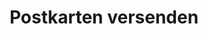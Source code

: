 ---
description: 提供照片和文字，德国人帮你打印出来寄到你指定的地址。可以想象有多贵了。
layout: post
results:
- primaryGenreName: Travel
  version: '1.0'
  trackViewUrl: https://itunes.apple.com/cn/app/postkarten-versenden/id905692607?mt=8&uo=4
  artworkUrl100: http://a1904.phobos.apple.com/us/r30/Purple3/v4/71/bc/f9/71bcf906-6702-2df3-3b7a-bea096a044fa/mzl.hsphcmma.png
  artworkUrl60: http://a440.phobos.apple.com/us/r30/Purple4/v4/bd/a8/1f/bda81fad-17b8-d967-11a1-7cfe892b59f9/ico-120.png
  minimumOsVersion: '7.0'
  sellerName: Francesco Orsi
  supportedDevices:
  - iPadFourthGen
  - iPadMini4G
  - iPadFourthGen4G
  - iPad2Wifi
  - iPhone5c
  - iPodTouchFifthGen
  - iPhone4S
  - iPadThirdGen
  - iPhone5s
  - iPhone5
  - iPhone4
  - iPadMini
  - iPad23G
  - iPadThirdGen4G
  genres:
  - 旅游
  - 工具
  trackName: Postkarten versenden
  description: Versende schnell deine Postkarten von überall und zu jeder
    Zeit. Sende Postkarten mit deinen eigenen Urlaubsfotos weltweit. Überrasche
    deine Freunde zum Geburtstag. Gestalte deine Fotos mit lustigen Bildbearbeitungstools.
  price: 0
  trackId: 905692607
  releaseDate: '2014-08-08T21:40:44Z'
  screenshotUrls:
  - http://a4.mzstatic.com/us/r30/Purple3/v4/a5/dc/be/a5dcbee4-3f44-7f8f-6239-7455556585be/screen1136x1136.jpeg
  - http://a2.mzstatic.com/us/r30/Purple5/v4/74/59/9a/74599a56-cc08-e07e-88f2-9275099b8fcf/screen1136x1136.jpeg
  - http://a3.mzstatic.com/us/r30/Purple5/v4/b1/fe/2b/b1fe2bfb-e05d-ce5e-2319-2f64629fde0f/screen1136x1136.jpeg
  - http://a2.mzstatic.com/us/r30/Purple3/v4/c3/8a/58/c38a5807-05ff-9c3c-cce1-10eb4e212fc9/screen1136x1136.jpeg
  artistViewUrl: https://itunes.apple.com/cn/artist/francesco-orsi/id876368739?uo=4
  primaryGenreId: 6003
  kind: software
  fileSizeBytes: '18463170'
  bundleId: francesco.postcard
  trackContentRating: 4+
  artistName: Francesco Orsi
  trackCensoredName: Postkarten versenden
  isGameCenterEnabled: false
  contentAdvisoryRating: 4+
  languageCodesISO2A:
  - EN
  features: &a []
  wrapperType: software
  artworkUrl512: http://a1904.phobos.apple.com/us/r30/Purple3/v4/71/bc/f9/71bcf906-6702-2df3-3b7a-bea096a044fa/mzl.hsphcmma.png
  formattedPrice: 免费
  artistId: 876368739
  genreIds:
  - '6003'
  - '6002'
  currency: CNY
  ipadScreenshotUrls: *a
category: 旅游
tags: tag1
resultCount: 1
title: Postkarten versenden

---